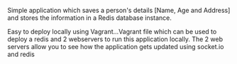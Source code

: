 Simple application which saves a person's details [Name, Age and Address] and stores the information in a Redis database instance.

Easy to deploy locally using Vagrant...Vagrant file which can be used to deploy a redis and 2 webservers to run this application locally. The 2 web servers allow you to see how the application gets updated using socket.io and redis
